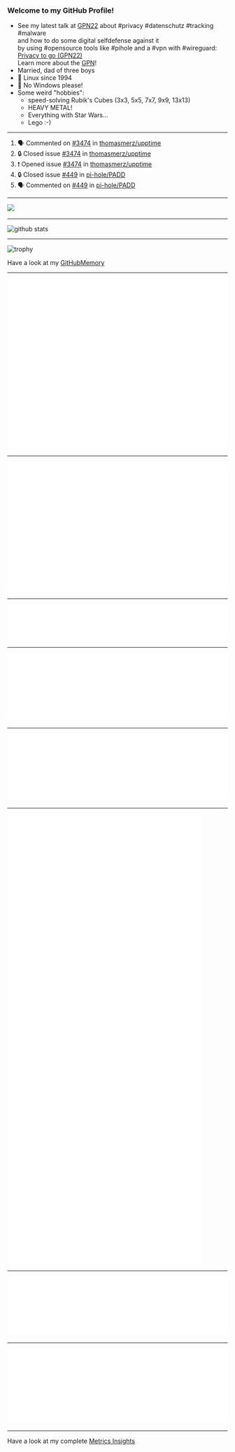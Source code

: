 ### Welcome to my GitHub Profile!
  
- See my latest talk at [GPN22](https://media.ccc.de/c/gpn22?sort=date) about #privacy #datenschutz #tracking #malware  
  and how to do some digital selfdefense against it  
  by using #opensource tools like #pihole and a #vpn with #wireguard:  
  [Privacy to go (GPN22)](https://github.com/thomasmerz/talks/tree/main/2024_05_30_GPN22_Privacy_to_go)  
  Learn more about the [GPN](https://entropia.de/GPN)!
- Married, dad of three boys
- 🐧 Linux since 1994
- 🚫 No Windows please!
- Some weird "hobbies":
  - speed-solving Rubik's Cubes (3x3, 5x5, 7x7, 9x9, 13x13)
  - HEAVY METAL!
  - Everything with Star Wars…
  - Lego :-)
  
---

<!--START_SECTION:activity-->
1. 🗣 Commented on [#3474](https://github.com/thomasmerz/upptime/issues/3474#issuecomment-2753193087) in [thomasmerz/upptime](https://github.com/thomasmerz/upptime)
2. 🔒 Closed issue [#3474](https://github.com/thomasmerz/upptime/issues/3474) in [thomasmerz/upptime](https://github.com/thomasmerz/upptime)
3. ❗ Opened issue [#3474](https://github.com/thomasmerz/upptime/issues/3474) in [thomasmerz/upptime](https://github.com/thomasmerz/upptime)
4. 🔒 Closed issue [#449](https://github.com/pi-hole/PADD/issues/449) in [pi-hole/PADD](https://github.com/pi-hole/PADD)
5. 🗣 Commented on [#449](https://github.com/pi-hole/PADD/issues/449#issuecomment-2732751611) in [pi-hole/PADD](https://github.com/pi-hole/PADD)
<!--END_SECTION:activity-->

---

![](https://komarev.com/ghpvc/?username=thomasmerz)

---
  
![github stats](https://github-readme-stats.vercel.app/api?username=thomasmerz&show_icons=true)  
  
---
  
![trophy](https://github-profile-trophy.vercel.app/?username=thomasmerz&column=3&margin-w=10&margin-h=10)  
  
Have a look at my [GitHubMemory](https://githubmemory.com/@thomasmerz)
  
---
  
![Metrics Base](/metrics.base.svg)
  
---
  
![My coding habits](/metrics.plugin.habits.charts.svg)
  
---
  
![My coding facts](/metrics.plugin.habits.facts.svg)
  
---
  
![Followup Opened by me](/metrics.plugin.followup.user.svg)
  
---
  
![Followup Opened on user's repositories](/metrics.plugin.followup.svg)
  
---
  
![My Achievmens](/metrics.plugin.achievements.svg)
  
---
  
![My Languages Details](/metrics.plugin.languages.details.svg)
  
---
  
![My Languages Indepth](/metrics.plugin.languages.indepth.svg)
  
---
  
Have a look at my complete [Metrics Insights](https://metrics.lecoq.io/about/thomasmerz)

